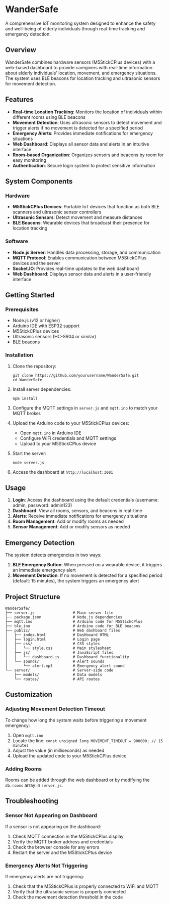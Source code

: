 # WanderSafe

A comprehensive IoT monitoring system designed to enhance the safety and well-being of elderly individuals through real-time tracking and emergency detection.

## Overview

WanderSafe combines hardware sensors (M5StickCPlus devices) with a web-based dashboard to provide caregivers with real-time information about elderly individuals' location, movement, and emergency situations. The system uses BLE beacons for location tracking and ultrasonic sensors for movement detection.

## Features

- **Real-time Location Tracking**: Monitors the location of individuals within different rooms using BLE beacons
- **Movement Detection**: Uses ultrasonic sensors to detect movement and trigger alerts if no movement is detected for a specified period
- **Emergency Alerts**: Provides immediate notifications for emergency situations
- **Web Dashboard**: Displays all sensor data and alerts in an intuitive interface
- **Room-based Organization**: Organizes sensors and beacons by room for easy monitoring
- **Authentication**: Secure login system to protect sensitive information

## System Components

### Hardware

- **M5StickCPlus Devices**: Portable IoT devices that function as both BLE scanners and ultrasonic sensor controllers
- **Ultrasonic Sensors**: Detect movement and measure distances
- **BLE Beacons**: Wearable devices that broadcast their presence for location tracking

### Software

- **Node.js Server**: Handles data processing, storage, and communication
- **MQTT Protocol**: Enables communication between M5StickCPlus devices and the server
- **Socket.IO**: Provides real-time updates to the web dashboard
- **Web Dashboard**: Displays sensor data and alerts in a user-friendly interface

## Getting Started

### Prerequisites

- Node.js (v12 or higher)
- Arduino IDE with ESP32 support
- M5StickCPlus devices
- Ultrasonic sensors (HC-SR04 or similar)
- BLE beacons

### Installation

1. Clone the repository:
   ```
   git clone https://github.com/yourusername/WanderSafe.git
   cd WanderSafe
   ```

2. Install server dependencies:
   ```
   npm install
   ```

3. Configure the MQTT settings in `server.js` and `mqtt.ino` to match your MQTT broker.

4. Upload the Arduino code to your M5StickCPlus devices:
   - Open `mqtt.ino` in Arduino IDE
   - Configure WiFi credentials and MQTT settings
   - Upload to your M5StickCPlus device

5. Start the server:
   ```
   node server.js
   ```

6. Access the dashboard at `http://localhost:3001`

## Usage

1. **Login**: Access the dashboard using the default credentials (username: admin, password: admin123)
2. **Dashboard**: View all rooms, sensors, and beacons in real-time
3. **Alerts**: Receive immediate notifications for emergency situations
4. **Room Management**: Add or modify rooms as needed
5. **Sensor Management**: Add or modify sensors as needed

## Emergency Detection

The system detects emergencies in two ways:

1. **BLE Emergency Button**: When pressed on a wearable device, it triggers an immediate emergency alert
2. **Movement Detection**: If no movement is detected for a specified period (default: 15 minutes), the system triggers an emergency alert

## Project Structure

```
WanderSafe/
├── server.js                 # Main server file
├── package.json              # Node.js dependencies
├── mqtt.ino                  # Arduino code for M5StickCPlus
├── ble.ino                   # Arduino code for BLE beacons
├── public/                   # Web dashboard files
│   ├── index.html            # Dashboard HTML
│   ├── login.html            # Login page
│   ├── css/                  # CSS styles
│   │   └── style.css         # Main stylesheet
│   ├── js/                   # JavaScript files
│   │   └── dashboard.js      # Dashboard functionality
│   └── sounds/               # Alert sounds
│       └── alert.mp3         # Emergency alert sound
└── server/                   # Server-side code
    ├── models/               # Data models
    └── routes/               # API routes
```

## Customization

### Adjusting Movement Detection Timeout

To change how long the system waits before triggering a movement emergency:

1. Open `mqtt.ino`
2. Locate the line: `const unsigned long MOVEMENT_TIMEOUT = 900000; // 15 minutes`
3. Adjust the value (in milliseconds) as needed
4. Upload the updated code to your M5StickCPlus device

### Adding Rooms

Rooms can be added through the web dashboard or by modifying the `db.rooms` array in `server.js`.

## Troubleshooting

### Sensor Not Appearing on Dashboard

If a sensor is not appearing on the dashboard:

1. Check MQTT connection in the M5StickCPlus display
2. Verify the MQTT broker address and credentials
3. Check the browser console for any errors
4. Restart the server and the M5StickCPlus device

### Emergency Alerts Not Triggering

If emergency alerts are not triggering:

1. Check that the M5StickCPlus is properly connected to WiFi and MQTT
2. Verify that the ultrasonic sensor is properly connected
3. Check the movement detection threshold in the code
